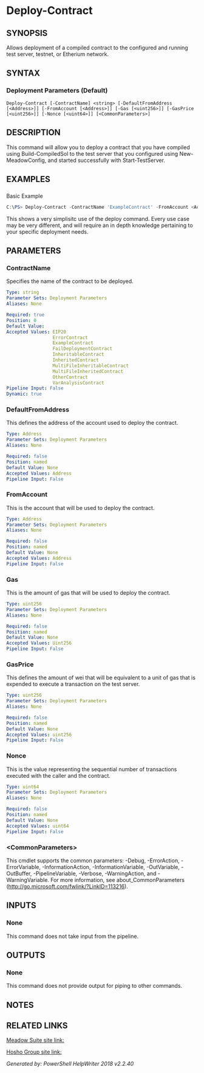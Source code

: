 ﻿# Deploy-Contract

## SYNOPSIS
Allows deployment of a compiled contract to the configured and running test server, testnet, or Etherium network.

## SYNTAX

### Deployment Parameters (Default)
```
Deploy-Contract [-ContractName] <string> [-DefaultFromAddress [<Address>]] [-FromAccount [<Address>]] [-Gas [<uint256>]] [-GasPrice [<uint256>]] [-Nonce [<uint64>]] [<CommonParameters>]
```

## DESCRIPTION
This command will allow you to deploy a contract that you have compiled using Build-CompiledSol to the test server that you configured using New-MeadowConfig, and started successfully with Start-TestServer.

## EXAMPLES

### 
Basic Example
```powershell
C:\PS> Deploy-Contract -ContractName 'ExampleContract' -FromAccount <AccountAddress> -Gas 1500 -GasPrice 20000000 -Nonce 0
```

This shows a very simplisitc use of the deploy command.  Every use case may be very different, and will require an in depth knowledge pertaining to your specific deployment needs.

## PARAMETERS

### ContractName
Specifies the name of the contract to be deployed.

```yaml
Type: string
Parameter Sets: Deployment Parameters
Aliases: None

Required: true
Position: 0
Default Value: 
Accepted Values: EIP20
                 ErrorContract
                 ExampleContract
                 FailDeploymentContract
                 InheritableContract
                 InheritedContract
                 MultiFileInheritableContract
                 MultiFileInheritedContract
                 OtherContract
                 VarAnalysisContract
Pipeline Input: False
Dynamic: true
```

### DefaultFromAddress
This defines the address of the account used to deploy the contract.

```yaml
Type: Address
Parameter Sets: Deployment Parameters
Aliases: None

Required: false
Position: named
Default Value: None
Accepted Values: Address
Pipeline Input: False
```

### FromAccount
This is the account that will be used to deploy the contract.

```yaml
Type: Address
Parameter Sets: Deployment Parameters
Aliases: None

Required: false
Position: named
Default Value: None
Accepted Values: Address
Pipeline Input: False
```

### Gas
This is the amount of gas that will be used to deploy the contract.

```yaml
Type: uint256
Parameter Sets: Deployment Parameters
Aliases: None

Required: false
Position: named
Default Value: None
Accepted Values: Uint256
Pipeline Input: False
```

### GasPrice
This defines the amount of wei that will be equivalent to a unit of gas that is expended to execute a transaction on the test server.

```yaml
Type: uint256
Parameter Sets: Deployment Parameters
Aliases: None

Required: false
Position: named
Default Value: None
Accepted Values: uint256
Pipeline Input: False
```

### Nonce
This is the value representing the sequential number of transactions executed with the caller and the contract.

```yaml
Type: uint64
Parameter Sets: Deployment Parameters
Aliases: None

Required: false
Position: named
Default Value: None
Accepted Values: uint64
Pipeline Input: False
```

### \<CommonParameters\>
This cmdlet supports the common parameters: -Debug, -ErrorAction, -ErrorVariable, -InformationAction, -InformationVariable, -OutVariable, -OutBuffer, -PipelineVariable, -Verbose, -WarningAction, and -WarningVariable. For more information, see about_CommonParameters (http://go.microsoft.com/fwlink/?LinkID=113216).

## INPUTS

### None
This command does not take input from the pipeline.

## OUTPUTS

### None
This command does not provide output for piping to other commands.

## NOTES

## RELATED LINKS

[Meadow Suite site link:](https://meadowsuite.com)

[Hosho Group site link:](https://hosho.io)


*Generated by: PowerShell HelpWriter 2018 v2.2.40*
